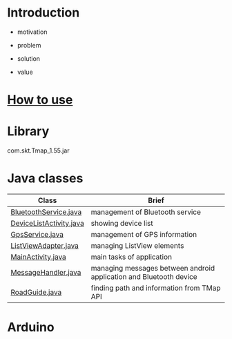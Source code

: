 # Introduction
- motivation

- problem
- solution
- value

# [How to use](https://github.com/kjw217/SafeNavi/wiki/HowToUse)

# Library
com.skt.Tmap_1.55.jar

# Java classes
**Class** | **Brief**
---|---
[BluetoothService.java](https://github.com/kjw217/SafeNavi/wiki/BluetoothService) | management of Bluetooth service
[DeviceListActivity.java](https://github.com/kjw217/SafeNavi/wiki/DeviceListActivity) | showing device list
[GpsService.java](https://github.com/kjw217/SafeNavi/wiki/GpsService) | management of GPS information
[ListViewAdapter.java](https://github.com/kjw217/SafeNavi/wiki/ListViewAdapter) | managing ListView elements
[MainActivity.java](https://github.com/kjw217/SafeNavi/wiki/MainActivity) | main tasks of application
[MessageHandler.java](https://github.com/kjw217/SafeNavi/wiki/MessageHandler) | managing messages between android application and Bluetooth device
[RoadGuide.java](https://github.com/kjw217/SafeNavi/wiki/RoadGuide) | finding path and information from TMap API

# Arduino
